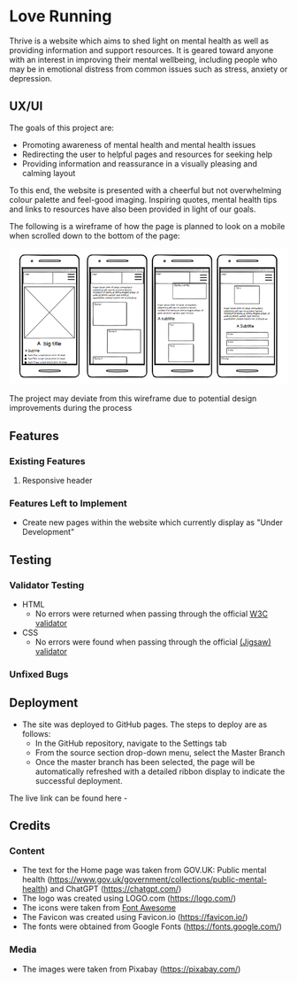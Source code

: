 # Love Running

Thrive is a website which aims to shed light on mental health as well as providing information and support resources. It is geared toward anyone with an interest in improving their mental wellbeing, including people who may be in emotional distress from common issues such as stress, anxiety or depression.

## UX/UI

The goals of this project are:

- Promoting awareness of mental health and mental health issues
- Redirecting the user to helpful pages and resources for seeking help
- Providing information and reassurance in a visually pleasing and calming layout

To this end, the website is presented with a cheerful but not overwhelming colour palette and feel-good imaging. Inspiring quotes, mental health tips and links to resources have also been provided in light of our goals.

The following is a wireframe of how the page is planned to look on a mobile when scrolled down to the bottom of the page:

![Wireframe](https://github.com/eva-may-JS/Individual-Project-Formative-Assessment/blob/main/assets/images/Wireframe.PNG)

The project may deviate from this wireframe due to potential design improvements during the process

## Features 

### Existing Features

1. Responsive header

### Features Left to Implement

- Create new pages within the website which currently display as "Under Development"

## Testing 



### Validator Testing 

- HTML
  - No errors were returned when passing through the official [W3C validator](https://validator.w3.org/nu/?doc=https%3A%2F%2Fcode-institute-org.github.io%2Flove-running-2.0%2Findex.html)
- CSS
  - No errors were found when passing through the official [(Jigsaw) validator](https://jigsaw.w3.org/css-validator/validator?uri=https%3A%2F%2Fvalidator.w3.org%2Fnu%2F%3Fdoc%3Dhttps%253A%252F%252Fcode-institute-org.github.io%252Flove-running-2.0%252Findex.html&profile=css3svg&usermedium=all&warning=1&vextwarning=&lang=en#css)

### Unfixed Bugs



## Deployment

- The site was deployed to GitHub pages. The steps to deploy are as follows: 
  - In the GitHub repository, navigate to the Settings tab 
  - From the source section drop-down menu, select the Master Branch
  - Once the master branch has been selected, the page will be automatically refreshed with a detailed ribbon display to indicate the successful deployment. 

The live link can be found here - 


## Credits 



### Content 

- The text for the Home page was taken from GOV.UK: Public mental health (https://www.gov.uk/government/collections/public-mental-health) and ChatGPT (https://chatgpt.com/)
- The logo was created using LOGO.com (https://logo.com/)
- The icons were taken from [Font Awesome](https://fontawesome.com/)
- The Favicon was created using Favicon.io (https://favicon.io/)
- The fonts were obtained from Google Fonts (https://fonts.google.com/)


### Media

- The images were taken from Pixabay (https://pixabay.com/)